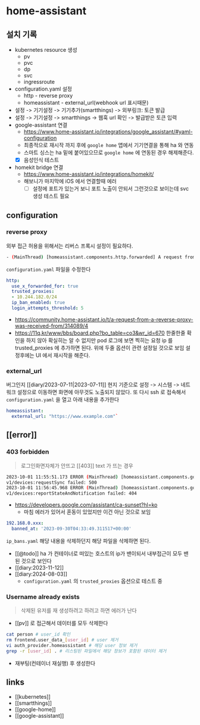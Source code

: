 # home-assistant

## 설치 기록
- kubernetes resource 생성
  - pv
  - pvc
  - dp
  - svc
  - ingressroute
- configuration.yaml 설정
  - http - reverse proxy
  - homeassistant - external_url(webhook url 표시때문)
- 설정 -> 기기설정 -> 기기추가(smartthings) -> 외부링크: 토큰 발급
- 설정 -> 기기설정 -> smartthings -> 웹훅 url 확인 -> 발급받은 토큰 입력
- google-assistant 연결
  + https://www.home-assistant.io/integrations/google_assistant/#yaml-configuration
  - 최종적으로 재시작 까지 후에 `google home` 앱에서 기기연결을 통해 ha 와 연동
  - 스마트 싱스는 ha 밑에 붙어있으므로 `google home` 에 연동된 경우 해제해준다.
  - [X] 음성인식 테스트
- homekit bridge 연결
  + https://www.home-assistant.io/integrations/homekit/
  - 해보니가 마지막에 iOS 에서 연결할때 에러
    - [ ] 설정에 포트가 있는거 보니 포트 노출이 안되서 그런것으로 보이는데 svc 생성 테스트 필요
## configuration
### reverse proxy
외부 접근 허용을 위해서는 리버스 프록시 설정이 필요하다.

```sh 
- (MainThread) [homeassistant.components.http.forwarded] A request from a reverse proxy was received from 10.244.182.150, but your HTTP integration is not set-up for reverse proxies
```
`configuration.yaml` 파일을 수정한다
```yaml
http:
  use_x_forwarded_for: true
  trusted_proxies:
  - 10.244.182.0/24
  ip_ban_enabled: true
  login_attempts_threshold: 5
```
+ https://community.home-assistant.io/t/a-request-from-a-reverse-proxy-was-received-from/314089/4
+ https://11q.kr/www/bbs/board.php?bo_table=co3&wr_id=670
한줄한줄 확인을 하지 않아 확실히는 알 수 없지만 pod 로그에 보면 찍히는 요청 ip 를 trusted_proxies 에 추가하면 된다.
위에 두줄 옵션이 관련 설정일 것으로 보임
설정후에는 UI 에서 재시작을 해준다.
### external_url
버그인지 [[diary/2023-07-11|2023-07-11]] 현지 기준으로 설정 -> 시스템 -> 네트워크 설정으로 이동하면 화면에 아무것도 노출되지 않았다.
또 다시 ssh 로 접속해서 `configuration.yaml` 을 열고 아래 내용을 추가한다
```yaml
homeassistant:
  external_url: "https://www.example.com"`
```

## [[error]]

### 403 forbidden
> 로그인화면자체가 안뜨고 [[403]] text 가 뜨는 경우
```sh 
2023-10-01 11:55:51.173 ERROR (MainThread) [homeassistant.components.google_assistant.http] Request for https://homegraph.googleapis.com/
v1/devices:requestSync failed: 500
2023-10-01 11:56:45.968 ERROR (MainThread) [homeassistant.components.google_assistant.http] Request for https://homegraph.googleapis.com/
v1/devices:reportStateAndNotification failed: 404
```
+ https://developers.google.com/assistant/ca-sunset?hl=ko
  - 마침 에러가 있어서 혼동이 있었지만 이건 아닌 것으로 보임

```ip_bans.yaml
192.168.0.xxx:
  banned_at: '2023-09-30T04:33:49.311517+00:00'
```
`ip_bans.yaml` 해당 내용을 삭제하던지 해당 파일을 삭제하면 된다.
- [[@todo]] ha 가 컨테이너로 떠있는 호스트의 ip가 밴이되서 내부접근이 모두 밴 된 것으로 보인다
- [[diary:2023-11-12]]
- [[diary:2024-08-03]]
  - `configuration.yaml` 의 `trusted_proxies` 옵션으로 테스트 중

### Username already exists
> 삭제된 유저를 재 생성하려고 하려고 하면 에러가 난다
- [[pv]] 로 접근해서 데이터를 모두 삭제한다
```sh
cat person # user_id 확인
rm frontend.user_data_[user_id] # user 제거
vi auth_provider.homeassistant # 해당 user 정보 제거
grep -r [user_id] . # 리스팅된 파일에서 해당 정보가 포함된 데이터 제거
```
- 재부팅(컨테이너 재실행) 후 생성한다

## links
- [[kubernetes]]
- [[smartthings]]
- [[google-home]]
- [[google-assistant]]

